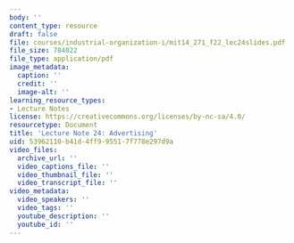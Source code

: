 ```yaml
---
body: ''
content_type: resource
draft: false
file: courses/industrial-organization-i/mit14_271_f22_lec24slides.pdf
file_size: 784022
file_type: application/pdf
image_metadata:
  caption: ''
  credit: ''
  image-alt: ''
learning_resource_types:
- Lecture Notes
license: https://creativecommons.org/licenses/by-nc-sa/4.0/
resourcetype: Document
title: 'Lecture Note 24: Advertising'
uid: 53962110-b41d-4ff9-9551-7f778e297d9a
video_files:
  archive_url: ''
  video_captions_file: ''
  video_thumbnail_file: ''
  video_transcript_file: ''
video_metadata:
  video_speakers: ''
  video_tags: ''
  youtube_description: ''
  youtube_id: ''
---
```

